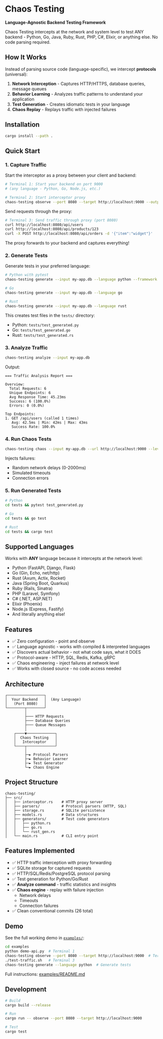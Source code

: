 # Chaos Testing

**Language-Agnostic Backend Testing Framework**

Chaos Testing intercepts at the network and system level to test ANY backend - Python, Go, Java, Ruby, Rust, PHP, C#, Elixir, or anything else. No code parsing required.

## How It Works

Instead of parsing source code (language-specific), we intercept **protocols** (universal):

1. **Network Interception** - Captures HTTP/HTTPS, database queries, message queues
2. **Behavior Learning** - Analyzes traffic patterns to understand your application
3. **Test Generation** - Creates idiomatic tests in your language
4. **Chaos Replay** - Replays traffic with injected failures

## Installation

```bash
cargo install --path .
```

## Quick Start

### 1. Capture Traffic

Start the interceptor as a proxy between your client and backend:

```bash
# Terminal 1: Start your backend on port 9000
# (any language - Python, Go, Node.js, etc.)

# Terminal 2: Start interceptor proxy
chaos-testing observe --port 8080 --target http://localhost:9000 --output my-app.db
```

Send requests through the proxy:

```bash
# Terminal 3: Send traffic through proxy (port 8080)
curl http://localhost:8080/api/users
curl http://localhost:8080/api/products/123
curl -X POST http://localhost:8080/api/orders -d '{"item":"widget"}'
```

The proxy forwards to your backend and captures everything!

### 2. Generate Tests

Generate tests in your preferred language:

```bash
# Python with pytest
chaos-testing generate --input my-app.db --language python --framework pytest

# Go
chaos-testing generate --input my-app.db --language go

# Rust
chaos-testing generate --input my-app.db --language rust
```

This creates test files in the `tests/` directory:
- Python: `tests/test_generated.py`
- Go: `tests/test_generated.go`
- Rust: `tests/test_generated.rs`

### 3. Analyze Traffic

```bash
chaos-testing analyze --input my-app.db
```

Output:
```
=== Traffic Analysis Report ===

Overview:
  Total Requests: 6
  Unique Endpoints: 6
  Avg Response Time: 45.23ms
  Success: 6 (100.0%)
  Errors: 0 (0.0%)

Top Endpoints:
1. GET /api/users (called 1 times)
   Avg: 42.5ms | Min: 42ms | Max: 43ms
   Success Rate: 100.0%
```

### 4. Run Chaos Tests

```bash
chaos-testing chaos --input my-app.db --url http://localhost:9000 --level extreme
```

Injects failures:
- Random network delays (0-2000ms)
- Simulated timeouts
- Connection errors

### 5. Run Generated Tests

```bash
# Python
cd tests && pytest test_generated.py

# Go
cd tests && go test

# Rust
cd tests && cargo test
```

## Supported Languages

Works with **ANY** language because it intercepts at the network level:
- Python (FastAPI, Django, Flask)
- Go (Gin, Echo, net/http)
- Rust (Axum, Actix, Rocket)
- Java (Spring Boot, Quarkus)
- Ruby (Rails, Sinatra)
- PHP (Laravel, Symfony)
- C# (.NET, ASP.NET)
- Elixir (Phoenix)
- Node.js (Express, Fastify)
- And literally anything else!

## Features

- ✅ Zero configuration - point and observe
- ✅ Language agnostic - works with compiled & interpreted languages
- ✅ Discovers actual behavior - not what code says, what it DOES
- ✅ Protocol-aware - HTTP, SQL, Redis, Kafka, gRPC
- ✅ Chaos engineering - inject failures at network level
- ✅ Works with closed source - no code access needed

## Architecture

```
┌─────────────────┐
│  Your Backend   │  (Any Language)
│   (Port 8080)   │
└────────┬────────┘
         │
         ├─── HTTP Requests
         ├─── Database Queries
         ├─── Queue Messages
         │
    ┌────▼─────────────┐
    │  Chaos Testing   │
    │   Interceptor    │
    └────┬─────────────┘
         │
         ├─► Protocol Parsers
         ├─► Behavior Learner
         ├─► Test Generator
         └─► Chaos Engine
```

## Project Structure

```
chaos-testing/
├── src/
│   ├── interceptor.rs    # HTTP proxy server
│   ├── parsers/          # Protocol parsers (HTTP, SQL)
│   ├── storage.rs        # SQLite persistence
│   ├── models.rs         # Data structures
│   ├── generators/       # Test code generators
│   │   ├── python.rs
│   │   ├── go.rs
│   │   └── rust_gen.rs
│   └── main.rs           # CLI entry point
```

## Features Implemented

- ✅ HTTP traffic interception with proxy forwarding
- ✅ SQLite storage for captured requests
- ✅ HTTP/SQL/Redis/PostgreSQL protocol parsing
- ✅ Test generation for Python/Go/Rust
- ✅ **Analyze command** - traffic statistics and insights
- ✅ **Chaos engine** - replay with failure injection
  - Network delays
  - Timeouts
  - Connection failures
- ✅ Clean conventional commits (26 total)

## Demo

See the full working demo in [`examples/`](examples/):

```bash
cd examples
python demo-api.py  # Terminal 1
chaos-testing observe --port 8080 --target http://localhost:9000  # Terminal 2
./test-traffic.sh   # Terminal 3
chaos-testing generate --language python  # Generate tests
```

Full instructions: [examples/README.md](examples/README.md)

## Development

```bash
# Build
cargo build --release

# Run
cargo run -- observe --port 8080 --target http://localhost:9000

# Test
cargo test
```
